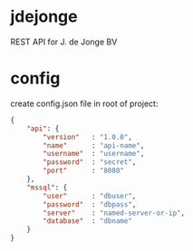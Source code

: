 # jdejonge
REST API for J. de Jonge BV

# config

create config.json file in root of project:

```json
{
	"api": {
		"version"  	: "1.0.0",
		"name"		: "api-name",
		"username" 	: "username",
		"password" 	: "secret",
	    "port"		: "8080"
	},
	"mssql": {
		"user"		: "dbuser",
		"password"	: "dbpass",
		"server" 	: "named-server-or-ip",
		"database"	: "dbname"
	}
}
```